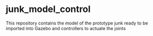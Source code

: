 # junk_model_control
This repository contains the model of the prototype junk ready to be imported into Gazebo and controllers to actuate the joints
